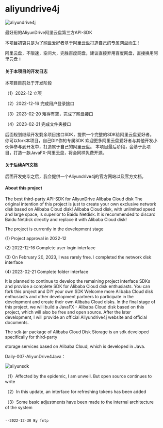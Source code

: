 # aliyundrive4j
![aliyundrive4j](https://user-images.githubusercontent.com/46984923/220074604-73469071-385f-432b-a856-bc8e0649e50d.jpeg)

最好用的AliyunDrive阿里云盘第三方API-SDK

本项目初衷只是为了网盘爱好者基于阿里云盘打造自己的专属网盘而生！

阿里云盘，不限速，空间大，完胜百度网盘，建议直接弃用百度网盘，直接换用阿里云盘！

#### 关于本项目的开发日志
本项目目前处于开发阶段

（1）2022-12 立项

（2）2022-12-16 完成用户登录接口

（3）2023-02-20 难得有空，完成了网盘接口

（4）2023-02-21 完成文件夹接口

后面规划继续开发剩余项目接口SDK，提供一个完整的SDK给阿里云盘爱好者。
你可以fork本项目，自己DIY你的专属SDK
欢迎更多阿里云盘爱好者与其他开发小伙伴参与到开发中，打造属于自己的阿里云盘。
本项目最后阶段，会基于此项目，打造一款JavaFX-阿里云盘，将会同样免费开源。


#### 关于后续API文档
后面开发完毕之后，我会提供一个Aliyundrive4j的官方网站以及官方文档。

#### About this project
The best third-party API-SDK for AliyunDrive Alibaba Cloud disk
The original intention of this project is just to create your own exclusive network disk based on Alibaba Cloud disk!
Alibaba Cloud disk, with unlimited speed and large space, is superior to Baidu Netdisk. It is recommended to discard Baidu Netdisk directly and replace it with Alibaba Cloud disk!

The project is currently in the development stage

(1) Project approval in 2022-12

(2) 2022-12-16 Complete user login interface

(3) On February 20, 2023, I was rarely free. I completed the network disk interface

(4) 2023-02-21 Complete folder interface

It is planned to continue to develop the remaining project interface SDKs and provide a complete SDK for Alibaba Cloud disk enthusiasts.
You can fork this project and DIY your own SDK
Welcome more Alibaba Cloud disk enthusiasts and other development partners to participate in the development and create their own Alibaba Cloud disks.
In the final stage of this project, we will build a JavaFX - Alibaba Cloud disk based on this project, which will also be free and open source.
After the later development, I will provide an official Aliyundrive4j website and official documents.

The sdk-jar package of Alibaba Cloud Disk Storage is an sdk developed specifically for third-party 

storage services based on Alibaba Cloud, which is developed in Java.

Daily-007-AliyunDrive4Java：

![aliyunsdk](https://user-images.githubusercontent.com/46984923/207824779-082953c9-b0b1-45ee-8959-309d3ad1cfb8.png)

（1）Affected by the epidemic, I am unwell. But open source continues to write

（2）In this update, an interface for refreshing tokens has been added

（3）Some basic adjustments have been made to the internal architecture of the system

                                                                          --2022-12-30 By fntp
